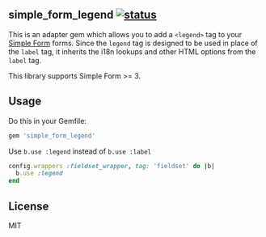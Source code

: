 simple_form_legend [![status]](https://circleci.com/gh/dobtco/simple_form_legend/tree/master)
---

This is an adapter gem which allows you to add a `<legend>` tag to your [Simple Form](http://github.com/plataformatec/simple_form) forms. Since the `legend` tag is designed to be used in place of the `label` tag, it inherits the i18n lookups and other HTML options from the `label` tag.

This library supports Simple Form >= 3.

## Usage

Do this in your Gemfile:

```ruby
gem 'simple_form_legend'
```

Use `b.use :legend` instead of `b.use :label`

```ruby
config.wrappers :fieldset_wrapper, tag: 'fieldset' do |b|
  b.use :legend
end
```

## License

MIT

[status]: https://circleci.com/gh/dobtco/simple_form_legend.svg?style=shield&circle-token=ac1554a96e157d75c4a306e230f32fd68fb9564c
